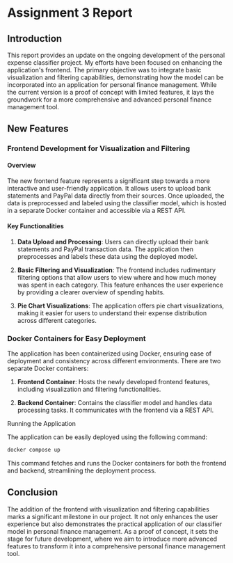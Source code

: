 # Assignment 3 Report

## Introduction

This report provides an update on the ongoing development of the personal expense classifier project. My efforts have been focused on enhancing the application's frontend. The primary objective was to integrate basic visualization and filtering capabilities, demonstrating how the model can be incorporated into an application for personal finance management. While the current version is a proof of concept with limited features, it lays the groundwork for a more comprehensive and advanced personal finance management tool.

## New Features

### Frontend Development for Visualization and Filtering

#### Overview

The new frontend feature represents a significant step towards a more interactive and user-friendly application. It allows users to upload bank statements and PayPal data directly from their sources. Once uploaded, the data is preprocessed and labeled using the classifier model, which is hosted in a separate Docker container and accessible via a REST API.

#### Key Functionalities

1. **Data Upload and Processing**: Users can directly upload their bank statements and PayPal transaction data. The application then preprocesses and labels these data using the deployed model.

2. **Basic Filtering and Visualization**: The frontend includes rudimentary filtering options that allow users to view where and how much money was spent in each category. This feature enhances the user experience by providing a clearer overview of spending habits.

3. **Pie Chart Visualizations**: The application offers pie chart visualizations, making it easier for users to understand their expense distribution across different categories.

### Docker Containers for Easy Deployment

The application has been containerized using Docker, ensuring ease of deployment and consistency across different environments. There are two separate Docker containers:

1. **Frontend Container**: Hosts the newly developed frontend features, including visualization and filtering functionalities.

2. **Backend Container**: Contains the classifier model and handles data processing tasks. It communicates with the frontend via a REST API.

Running the Application

The application can be easily deployed using the following command:

```bash
docker compose up
```

This command fetches and runs the Docker containers for both the frontend and backend, streamlining the deployment process.

## Conclusion

The addition of the frontend with visualization and filtering capabilities marks a significant milestone in our project. It not only enhances the user experience but also demonstrates the practical application of our classifier model in personal finance management. As a proof of concept, it sets the stage for future development, where we aim to introduce more advanced features to transform it into a comprehensive personal finance management tool.

